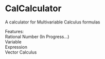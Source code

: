 # CalCalculator

A calculator for Multivariable Calculus formulas

Features:\
Rational Number (In Progress...)\
Variable\
Expression\
Vector Calculus
